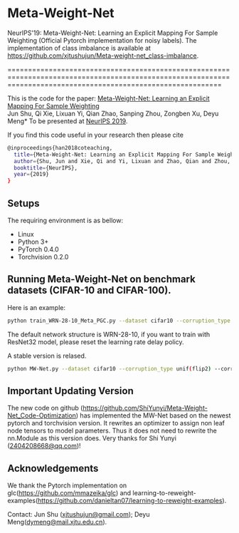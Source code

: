 # Meta-Weight-Net
NeurIPS'19: Meta-Weight-Net: Learning an Explicit Mapping For Sample Weighting (Official Pytorch implementation for noisy labels).
The implementation of class imbalance is available at https://github.com/xjtushujun/Meta-weight-net_class-imbalance.


================================================================================================================================================================


This is the code for the paper:
[Meta-Weight-Net: Learning an Explicit Mapping For Sample Weighting](https://arxiv.org/abs/1902.07379)  
Jun Shu, Qi Xie, Lixuan Yi, Qian Zhao, Sanping Zhou, Zongben Xu, Deyu Meng*
To be presented at [NeurIPS 2019](https://nips.cc/Conferences/2019/).  

If you find this code useful in your research then please cite  
```bash
@inproceedings{han2018coteaching,
  title={Meta-Weight-Net: Learning an Explicit Mapping For Sample Weighting},
  author={Shu, Jun and Xie, Qi and Yi, Lixuan and Zhao, Qian and Zhou, Sanping and Xu, Zongben and Meng, Deyu},
  booktitle={NeurIPS},
  year={2019}
}
``` 


## Setups
The requiring environment is as bellow:  

- Linux 
- Python 3+
- PyTorch 0.4.0 
- Torchvision 0.2.0


## Running Meta-Weight-Net on benchmark datasets (CIFAR-10 and CIFAR-100).
Here is an example:
```bash
python train_WRN-28-10_Meta_PGC.py --dataset cifar10 --corruption_type unif(flip2) --corruption_prob 0.6
```

The default network structure is WRN-28-10, if you want to train with ResNet32 model, please reset the learning rate delay policy.

A stable version is relased.
```bash
python MW-Net.py --dataset cifar10 --corruption_type unif(flip2) --corruption_prob 0.6
```
## Important Updating Version

The new code on github (https://github.com/ShiYunyi/Meta-Weight-Net_Code-Optimization) has implemented the MW-Net based on the newest pytorch and torchvision version. It rewrites an optimizer to assign non leaf node tensors to model parameters. Thus it does not need to rewrite the nn.Module as this version does. Very thanks for Shi Yunyi (2404208668@qq.com)!


## Acknowledgements
We thank the Pytorch implementation on glc(https://github.com/mmazeika/glc) and learning-to-reweight-examples(https://github.com/danieltan07/learning-to-reweight-examples).


Contact: Jun Shu (xjtushujun@gmail.com); Deyu Meng(dymeng@mail.xjtu.edu.cn).




